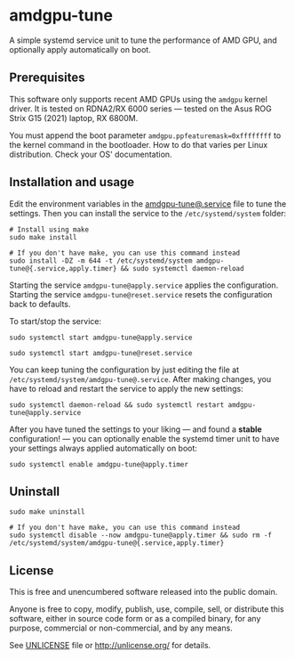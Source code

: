# amdgpu-tune

A simple systemd service unit to tune the performance of AMD GPU, and optionally apply automatically on boot.

## Prerequisites

This software only supports recent AMD GPUs using the `amdgpu` kernel driver. It is tested on RDNA2/RX 6000 series — tested on the Asus ROG Strix G15 (2021) laptop, RX 6800M.

You must append the boot parameter `amdgpu.ppfeaturemask=0xffffffff` to the kernel command in the bootloader. How to do that varies per Linux distribution. Check your OS' documentation.

## Installation and usage

Edit the environment variables in the [amdgpu-tune@.service](amdgpu-tune@.service) file to tune the settings. Then you can install the service to the `/etc/systemd/system` folder:

```shell
# Install using make
sudo make install

# If you don't have make, you can use this command instead
sudo install -DZ -m 644 -t /etc/systemd/system amdgpu-tune@{.service,apply.timer} && sudo systemctl daemon-reload
```

Starting the service `amdgpu-tune@apply.service` applies the configuration. Starting the service `amdgpu-tune@reset.service` resets the configuration back to defaults.

To start/stop the service:
```shell
sudo systemctl start amdgpu-tune@apply.service

sudo systemctl start amdgpu-tune@reset.service
```

You can keep tuning the configuration by just editing the file at `/etc/systemd/system/amdgpu-tune@.service`. After making changes, you have to reload and restart the service to apply the new settings:
```shell
sudo systemctl daemon-reload && sudo systemctl restart amdgpu-tune@apply.service
```

After you have tuned the settings to your liking — and found a **stable** configuration! — you can optionally enable the systemd timer unit to have your settings always applied automatically on boot:
```shell
sudo systemctl enable amdgpu-tune@apply.timer
```

## Uninstall

```shell
sudo make uninstall

# If you don't have make, you can use this command instead
sudo systemctl disable --now amdgpu-tune@apply.timer && sudo rm -f /etc/systemd/system/amdgpu-tune@{.service,apply.timer}
```

## License
This is free and unencumbered software released into the public domain.

Anyone is free to copy, modify, publish, use, compile, sell, or
distribute this software, either in source code form or as a compiled
binary, for any purpose, commercial or non-commercial, and by any
means.

See [UNLICENSE](UNLICENSE) file or http://unlicense.org/ for details.
